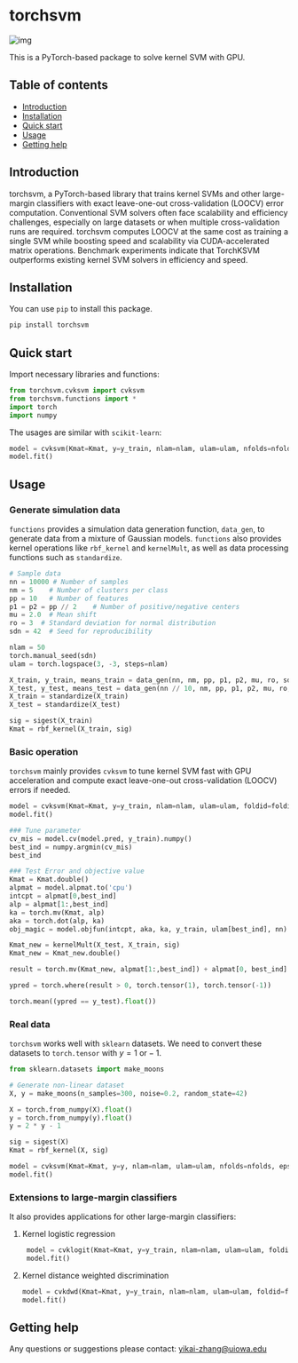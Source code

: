# torchsvm
![img](https://release-badges-generator.vercel.app/api/releases.svg?user=YikaiZhang95&repo=torchsvm&gradient=0000ff,8bd1fa)

This is a PyTorch-based package to solve kernel SVM with GPU.

## Table of contents

* [Introduction](#introduction)
* [Installation](#installation)
* [Quick start](#quick-start)
* [Usage](#usage)
* [Getting help](#getting-help)

## Introduction

torchsvm, a PyTorch-based library that trains kernel SVMs and other large-margin classifiers with exact leave-one-out cross-validation (LOOCV) error computation. Conventional SVM solvers often face scalability and efficiency challenges, especially on large datasets or when multiple cross-validation runs are required. torchsvm computes LOOCV at the same cost as training a single SVM while boosting speed and scalability via CUDA-accelerated matrix operations. Benchmark experiments indicate that TorchKSVM outperforms existing kernel SVM solvers in efficiency and speed. 


## Installation

You can use `pip` to install this package.

```sh
pip install torchsvm
```


## Quick start
Import necessary libraries and functions:

```python
from torchsvm.cvksvm import cvksvm
from torchsvm.functions import *
import torch
import numpy
```

The usages are similar with `scikit-learn`:

```python
model = cvksvm(Kmat=Kmat, y=y_train, nlam=nlam, ulam=ulam, nfolds=nfolds, eps=1e-5, maxit=1000, gamma=1e-8, is_exact=0, device='cuda')
model.fit()
```

## Usage

### Generate simulation data
`functions` provides a simulation data generation function, `data_gen`, to generate data from a mixture of Gaussian models. `functions` also provides kernel operations like `rbf_kernel` and `kernelMult`, as well as data processing functions such as `standardize`.

```python
# Sample data
nn = 10000 # Number of samples
nm = 5    # Number of clusters per class
pp = 10   # Number of features
p1 = p2 = pp // 2    # Number of positive/negative centers
mu = 2.0  # Mean shift
ro = 3  # Standard deviation for normal distribution
sdn = 42  # Seed for reproducibility

nlam = 50
torch.manual_seed(sdn)
ulam = torch.logspace(3, -3, steps=nlam)

X_train, y_train, means_train = data_gen(nn, nm, pp, p1, p2, mu, ro, sdn)
X_test, y_test, means_test = data_gen(nn // 10, nm, pp, p1, p2, mu, ro, sdn)
X_train = standardize(X_train)
X_test = standardize(X_test)

sig = sigest(X_train)
Kmat = rbf_kernel(X_train, sig)
```

### Basic operation

`torchsvm` mainly provides `cvksvm` to tune kernel SVM fast with GPU acceleration and compute exact leave-one-out cross-validation (LOOCV) errors if needed.

```python
model = cvksvm(Kmat=Kmat, y=y_train, nlam=nlam, ulam=ulam, foldid=foldid, nfolds=nfolds, eps=1e-5, maxit=1000, gamma=1e-8, is_exact=0, device='cuda')
model.fit()
```

```python
### Tune parameter
cv_mis = model.cv(model.pred, y_train).numpy()
best_ind = numpy.argmin(cv_mis)
best_ind

### Test Error and objective value
Kmat = Kmat.double()
alpmat = model.alpmat.to('cpu')
intcpt = alpmat[0,best_ind]
alp = alpmat[1:,best_ind]
ka = torch.mv(Kmat, alp)
aka = torch.dot(alp, ka)
obj_magic = model.objfun(intcpt, aka, ka, y_train, ulam[best_ind], nn)

Kmat_new = kernelMult(X_test, X_train, sig)
Kmat_new = Kmat_new.double()

result = torch.mv(Kmat_new, alpmat[1:,best_ind]) + alpmat[0, best_ind]

ypred = torch.where(result > 0, torch.tensor(1), torch.tensor(-1))

torch.mean((ypred == y_test).float())
```

### Real data

`torchsvm` works well with `sklearn` datasets. We need to convert these datasets to `torch.tensor` with $y=1 \text{ or} -1$.

```python 
from sklearn.datasets import make_moons

# Generate non-linear dataset
X, y = make_moons(n_samples=300, noise=0.2, random_state=42)

X = torch.from_numpy(X).float()
y = torch.from_numpy(y).float()
y = 2 * y - 1

sig = sigest(X)
Kmat = rbf_kernel(X, sig)

model = cvksvm(Kmat=Kmat, y=y, nlam=nlam, ulam=ulam, nfolds=nfolds, eps=1e-5, maxit=1000, gamma=1e-8, is_exact=0, device='cuda')
model.fit()
```

### Extensions to large-margin classifiers 
It also provides applications for other large-margin classifiers:

1. Kernel logistic regression
   ```python
    model = cvklogit(Kmat=Kmat, y=y_train, nlam=nlam, ulam=ulam, foldid=foldid, nfolds=nfolds, eps=1e-5, maxit=1000, gamma=1e-8, is_exact=0, device='cuda')
    model.fit()
    ```
2. Kernel distance weighted discrimination
    ```python
    model = cvkdwd(Kmat=Kmat, y=y_train, nlam=nlam, ulam=ulam, foldid=foldid, nfolds=nfolds, eps=1e-5, maxit=1000, gamma=1e-8, is_exact=0, device='cuda')
    model.fit()
    ```


## Getting help

Any questions or suggestions please contact: <yikai-zhang@uiowa.edu>


